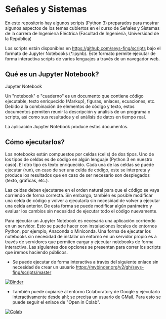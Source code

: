 # Señales y Sistemas

En este repositorio hay algunos scripts (Python 3) preparados para
mostrar algunos aspectos de los temas cubiertos en el curso de Señales
y Sistemas de la carrera de Ingeniería Eléctrica (Facultad de
Ingeniería, Universidad de la República)

Los scripts están disponibles en https://github.com/seys-fing/scripts
bajo el formato de Jupyter Notebooks (*.ipynb). Este formato permite
ejecutar de forma interactiva scripts de varios lenguajes a través de
un navegador web.

## Qué es un Jupyter Notebook?

Jupyter Notebook 

Un "notebook" o "cuaderno" es un documento que contiene código
ejecutable, texto enriquecido (Markup), figuras, enlaces, ecuaciones,
etc. Debido a la combinación de elementos de código y texto, estos
documentos permiten reunir la descripción y análisis de un programa o
scripts, así como sus resultados y el análisis de datos en tiempo
real. 

La aplicación Jupyter Notebook produce estos documentos.

## Cómo ejecutarlos?

Los notebooks están compuestos por celdas (cells) de dos tipos. Uno de
los tipos de celdas es de código en algún lenguaje (Python 3 en
nuestro caso). El otro tipo es texto enriquecido. Cada una de las
celdas se puede ejecutar (run), en caso de ser una celda de código,
este se interpreta y produce los resultados que en caso de ser
necesario son desplegados (texto, gráficas, etc.). 

Las celdas deben ejecutarse en el orden natural para que el código se
vaya corriendo de forma correcta. Sin embargo, también es posible
modificar una celda de código y volver a ejecutarla sin necesidad de
volver a ejecutar una celda anterior. De esta forma se puede modificar
algún parámetro y evaluar los cambios sin necesidad de ejecutar todo
el código nuevamente.

Para ejecutar un Jupyter Notebook es necesaria una aplicación
corriendo en un servidor. Esto se puede hacer con instalaciones
locales de entornos Python, por ejemplo, Anaconda o Miniconda. Una
forma de ejecutar los notebooks sin necesidad de instalar un entorno
en un servidor propio es a través de servidores que permiten cargar y
ejecutar notebooks de forma interactiva. Las siguientes dos opciones
se presentan para correr los scripts que iremos haciendo públicos.

* Se puede ejecutar de forma interactiva a través del siguiente enlace
sin necesidad de crear un usuario
https://mybinder.org/v2/gh/seys-fing/scripts/master


[![Binder](https://mybinder.org/badge_logo.svg)](https://mybinder.org/v2/gh/seys-fing/scripts/master)


* También puede copiarse al entorno Colaboratory de Google y ejecutarlo
interactivamente desde ahí; se precisa un usuario de GMail. Para esto
se puede seguir el enlace de "Open in Colab".

[![Colab](https://colab.research.google.com/assets/colab-badge.svg)](https://colab.research.google.com/github/flecumberry/seys/blob/master/seys_simulacion_sistema.ipynb)

